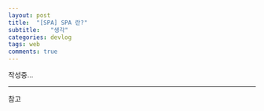 ```yaml
---
layout: post
title:  "[SPA] SPA 란?"
subtitle:   "생각"
categories: devlog
tags: web
comments: true
---
```




작성중...




---
참고

